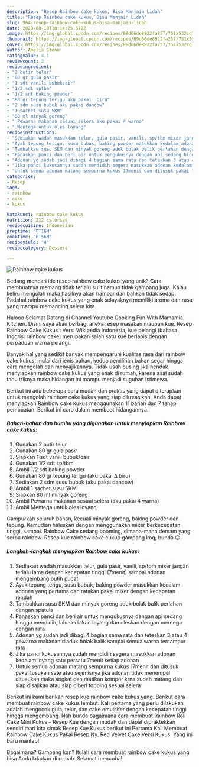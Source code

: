```yaml
---
description: "Resep Rainbow cake kukus, Bisa Manjain Lidah"
title: "Resep Rainbow cake kukus, Bisa Manjain Lidah"
slug: 964-resep-rainbow-cake-kukus-bisa-manjain-lidah
date: 2020-08-19T18:14:25.572Z
image: https://img-global.cpcdn.com/recipes/89d66de8922fa257/751x532cq70/rainbow-cake-kukus-foto-resep-utama.jpg
thumbnail: https://img-global.cpcdn.com/recipes/89d66de8922fa257/751x532cq70/rainbow-cake-kukus-foto-resep-utama.jpg
cover: https://img-global.cpcdn.com/recipes/89d66de8922fa257/751x532cq70/rainbow-cake-kukus-foto-resep-utama.jpg
author: Amelia Stone
ratingvalue: 4.1
reviewcount: 3
recipeingredient:
- "2 butir telur"
- "80 gr gula pasir"
- "1 sdt vanili bubukcair"
- "1/2 sdt sptbm"
- "1/2 sdt baking powder"
- "80 gr tepung terigu aku pakai  biru"
- "2 sdm susu bubuk aku pakai dancow"
- "1 sachet susu SKM"
- "80 ml minyak goreng"
- " Pewarna makanan sesuai selera aku pakai 4 warna"
- " Mentega untuk oles loyang"
recipeinstructions:
- "Sediakan wadah masukkan telur, gula pasir, vanili, sp/tbm mixer jangan terlalu lama dengan kecepatan tinggi (7menit) sampai adonan mengembang putih pucat"
- "Ayak tepung terigu, susu bubuk, baking powder masukkan kedalam adonan yang pertama dan ratakan pakai mixer dengan kecepatan rendah"
- "Tambahkan susu SKM dan minyak goreng aduk bolak balik perlahan dengan spatula"
- "Panaskan panci dan beri air untuk mengukusnya dengan api sedang hingga mendidih, lalu sediakan loyang dan oleskan dengan mentega dengan rata"
- "Adonan yg sudah jadi dibagi 4 bagian sama rata dan teteskan 3 atau 4 pewarna makanan diaduk bolak balik sampai semua warna tercampur rata"
- "Jika panci kukusannya sudah mendidih segera masukkan adonan kedalam loyang satu persatu 7menit setiap adonan"
- "Untuk semua adonan matang sempurna kukus 17menit dan ditusuk pakai tusukan sate atau sejenisnya jika adonan tidak menempel ditusukan maka angkat dan matikan kompor krna sudah matang dan siap disajikan atau siap diberi topping sesuai selera"
categories:
- Resep
tags:
- rainbow
- cake
- kukus

katakunci: rainbow cake kukus 
nutrition: 212 calories
recipecuisine: Indonesian
preptime: "PT16M"
cooktime: "PT56M"
recipeyield: "4"
recipecategory: Dessert

---
```



![Rainbow cake kukus](https://img-global.cpcdn.com/recipes/89d66de8922fa257/751x532cq70/rainbow-cake-kukus-foto-resep-utama.jpg)

Sedang mencari ide resep rainbow cake kukus yang unik? Cara membuatnya memang tidak terlalu sulit namun tidak gampang juga. Kalau keliru mengolah maka hasilnya akan hambar dan bahkan tidak sedap. Padahal rainbow cake kukus yang enak selayaknya memiliki aroma dan rasa yang mampu memancing selera kita.

Halooo Selamat Datang di Channel Youtube Cooking Fun With Mamamia Kitchen. Disini saya akan berbagi aneka resep masakan maupun kue. Resep Rainbow Cake Kukus : Versi Wikipedia Indonesia, kue pelangi (bahasa Inggris: rainbow cake) merupakan salah satu kue berlapis dengan perpaduan warna pelangi.

Banyak hal yang sedikit banyak mempengaruhi kualitas rasa dari rainbow cake kukus, mulai dari jenis bahan, kedua pemilihan bahan segar hingga cara mengolah dan menyajikannya. Tidak usah pusing jika hendak menyiapkan rainbow cake kukus yang enak di rumah, karena asal sudah tahu triknya maka hidangan ini mampu menjadi suguhan istimewa.


Berikut ini ada beberapa cara mudah dan praktis yang dapat diterapkan untuk mengolah rainbow cake kukus yang siap dikreasikan. Anda dapat menyiapkan Rainbow cake kukus menggunakan 11 bahan dan 7 tahap pembuatan. Berikut ini cara dalam membuat hidangannya.

<!--inarticleads1-->

##### Bahan-bahan dan bumbu yang digunakan untuk menyiapkan Rainbow cake kukus:

1. Gunakan 2 butir telur
1. Gunakan 80 gr gula pasir
1. Siapkan 1 sdt vanili bubuk/cair
1. Gunakan 1/2 sdt sp/tbm
1. Ambil 1/2 sdt baking powder
1. Gunakan 80 gr tepung terigu (aku pakai ∆ biru)
1. Sediakan 2 sdm susu bubuk (aku pakai dancow)
1. Ambil 1 sachet susu SKM
1. Siapkan 80 ml minyak goreng
1. Ambil  Pewarna makanan sesuai selera (aku pakai 4 warna)
1. Ambil  Mentega untuk oles loyang


Campurkan seluruh bahan, kecuali minyak goreng, baking powder dan tepung. Kemudian haluskan dengan menggunakan mixer berkecepatan tinggi, sampai. Rainbow Cake sedang booming, dimana-mana demam yang serba rainbow. Resep kue rainbow cake cukup gampang koq, bunda 😉. 

<!--inarticleads2-->

##### Langkah-langkah menyiapkan Rainbow cake kukus:

1. Sediakan wadah masukkan telur, gula pasir, vanili, sp/tbm mixer jangan terlalu lama dengan kecepatan tinggi (7menit) sampai adonan mengembang putih pucat
1. Ayak tepung terigu, susu bubuk, baking powder masukkan kedalam adonan yang pertama dan ratakan pakai mixer dengan kecepatan rendah
1. Tambahkan susu SKM dan minyak goreng aduk bolak balik perlahan dengan spatula
1. Panaskan panci dan beri air untuk mengukusnya dengan api sedang hingga mendidih, lalu sediakan loyang dan oleskan dengan mentega dengan rata
1. Adonan yg sudah jadi dibagi 4 bagian sama rata dan teteskan 3 atau 4 pewarna makanan diaduk bolak balik sampai semua warna tercampur rata
1. Jika panci kukusannya sudah mendidih segera masukkan adonan kedalam loyang satu persatu 7menit setiap adonan
1. Untuk semua adonan matang sempurna kukus 17menit dan ditusuk pakai tusukan sate atau sejenisnya jika adonan tidak menempel ditusukan maka angkat dan matikan kompor krna sudah matang dan siap disajikan atau siap diberi topping sesuai selera


Berikut ini kami berikan resep kue rainbow cake kukus yang. Berikut cara membuat rainbow cake kukus lembut. Kali pertama yang perlu dilakukan adalah mengocok gula, telur, dan cake emulsifer dengan kecepatan tinggi hingga mengembang. Nah bunda bagaimana cara membuat Rainbow Roll Cake Mini Kukus - Resep Kue dengan mudah dan dapat dipraktekkan sendiri mari kita simak Resep Kue Kukus berikut ini  Pertama Kali Membuat Rainbow Cake Kukus Pakai Resep Ny. Red Velvet Cake Versi Kukus: Yang ini baru mantap! 

Bagaimana? Gampang kan? Itulah cara membuat rainbow cake kukus yang bisa Anda lakukan di rumah. Selamat mencoba!
